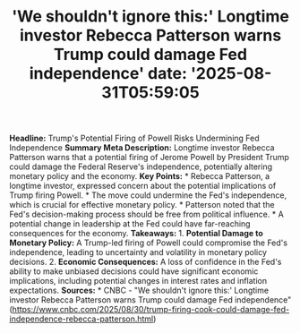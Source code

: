 ﻿---
title: "'We shouldn't ignore this:' Longtime investor Rebecca Patterson warns Trump could damage Fed independence'
date: '2025-08-31T05:59:05"
category: "Markets"
summary: ""
slug: "we shouldnt ignore this longtime investor rebecca patterson "
source_urls:
  - "https://www.cnbc.com/2025/08/30/trump-firing-cook-could-damage-fed-independence-rebecca-patterson.html"
seo:
  title: "'We shouldn't ignore this:' Longtime investor Rebecca Patterson warns Trump could damage Fed independence | Hash n Hedge'
  description: '"
  keywords: ["news", "markets", "brief"]
---
**Headline:** Trump's Potential Firing of Powell Risks Undermining Fed Independence  **Summary Meta Description:** Longtime investor Rebecca Patterson warns that a potential firing of Jerome Powell by President Trump could damage the Federal Reserve's independence, potentially altering monetary policy and the economy.  **Key Points:**  * Rebecca Patterson, a longtime investor, expressed concern about the potential implications of Trump firing Powell. * The move could undermine the Fed's independence, which is crucial for effective monetary policy. * Patterson noted that the Fed's decision-making process should be free from political influence. * A potential change in leadership at the Fed could have far-reaching consequences for the economy.  **Takeaways:**  1. **Potential Damage to Monetary Policy:** A Trump-led firing of Powell could compromise the Fed's independence, leading to uncertainty and volatility in monetary policy decisions. 2. **Economic Consequences:** A loss of confidence in the Fed's ability to make unbiased decisions could have significant economic implications, including potential changes in interest rates and inflation expectations.  **Sources:**  * CNBC - "We shouldn't ignore this:' Longtime investor Rebecca Patterson warns Trump could damage Fed independence" (https://www.cnbc.com/2025/08/30/trump-firing-cook-could-damage-fed-independence-rebecca-patterson.html) 
